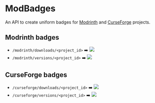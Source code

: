 # ModBadges
An API to create uniform badges for [Modrinth](https://modrinth.com/) and [CurseForge](https://www.curseforge.com/) projects.

## Modrinth badges
- `/modrinth/downloads/<project_id>` ➡️ ![](https://badges.moddingx.org/modrinth/downloads/libx)
- `/modrinth/versions/<project_id>` ➡️ ![](https://badges.moddingx.org/modrinth/versions/libx)

## CurseForge badges
- `/curseforge/downloads/<project_id>` ➡️ ![](https://badges.moddingx.org/curseforge/downloads/412525)
- `/curseforge/versions/<project_id>` ➡️ ![](https://badges.moddingx.org/curseforge/versions/412525)

